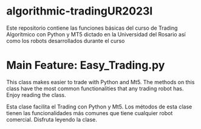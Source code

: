# algorithmic-tradingUR2023I
Este repositorio contiene las funciones básicas del curso de Trading Algorítmico con Python y MT5 dictado en la Universidad del Rosario así como los robots desarrollados durante el curso

# Main Feature: Easy_Trading.py

This class makes easier to trade with Python and Mt5. The methods on this class have the most common functionalities that any trading robot has. Enjoy reading the class.

Esta clase facilita el Trading con Python y Mt5. Los métodos de esta clase tienen las funcionalidades más comunes que tiene cualquier robot comercial. Disfruta leyendo la clase.
